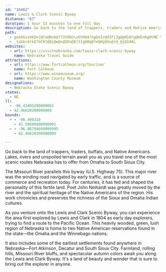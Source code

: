 ```yaml
---
id: "16462"
name: Lewis & Clark Scenic Byway
distance: "67"
duration: 1 hour 15 minutes to one full day
description: Go back to the land of trappers, traders and Native Americans. Lakes, rivers and unspoiled terrain await you as you travel one of the most scenic routes Nebraska has to offer.
path:
  - geebGvzmkQv|@Cn@Nxb@??ZnDbU\xEVdbA?ng@xIz@dIF|Jg@pN}Arg@mEnKg@tNE`\@zJU|Iq@p|AqP~ACtBP`Cl@`A^jBjA|A~AxE`GzElDJEb~Avy@vNdInMtGtvH|_EbQbKjMbInEhDlB|AfElEfIbK|CrClDfC|CdBhCfAxDbAbALpcBhIvCDbEWbFu@xBm@h_@mM~EmA`C]reCuQ`E]hIcBte@iMhF{BhBqAfByAhDyD|UyZdCyBvBeA~CgA`BYzIQrzA_@dYFzAcGFmABqFRcJt@aHh@kCtQom@pDsI~@_BfDmEbDmCdEaChNyGbDyBnBmBpBeC|F{I|AoBnCsCvDkCfe@cWhEyCnAeAzBiCpEgHneCieEpPoXvCyDxBuBrCsBfDeBvGeBfY{EhDeAnCkAjnA}o@hXiNvA_@`Dg@tf@q@hAK~Bm@fBs@fEyCp`@}]`EgDbB_AxEmB|Cy@lTmEhHgBbFqBnEgCzB_B`DsCnAuAfDeEtBaDlCmFnAwClBiFtA_F|@eEx@}Ex@eHrBuTh@{CnBoHr@sBhBsDbAgBxDeFbYk\fEqFdt@udAnHaJfIuGrBwArFyCfoAaj@zGyCpEmCz`@sZlLqJlb@a\nE_EzHoIrw@c}@jHaIrEeE|GuE|TsLvEeDb_@sZdGqGnEiGzByDbF}JxQk_@~AqChDoF`aBmtBfFmF~M{IvFgEjEgExIeKlCoB|BeA~Bm@|AQb{@G|GCfBOxAi@nCgBrDoFzEeInBsC|A_Bt@g@rDkBnAa@vB]hBKdd@I`Fq@bC{@dAk@x@e@jDmCxSaXhAmArCgCrDuBhCiAdb@iLbNeDxEu@pIcAfFa@l}@aHdLgBbFeAbEkAdb@aN~HoCfWaItDy@xFw@nIo@dZW|{@WbT\nRdAbh@|DpI|@bSlDjLdB|gAzJhDLfzDJtcH]fGGrGm@vEw@zEkAxDuAhH_DjWoMxNoIvKaH|FyCzJ_DrDs@lEk@bv@gE|VRleBvB|fAHpkAAfIF~{AfFzNPf`Fk@hEY|Do@rEeBxBsAlB}AfZyS`G}Bt@g@~UsP~m@oc@vFsDfFmCjL_EvGqCfE{BdZoQzHeDp{Aof@hFeAvG_@hyAj@hU@dGe@hEo@fFsAbEyA`EmB|FmDrBcBrFiFrdAsoApGgH|GuG`JgHlE_DtPgJbFsB`NyE|eAqXjl@cKlFqAnB{@bBeAdB_BnFmGta@si@bEgGnBgD|B_FrFoOpEgOX[f@aBp@qAd@k@dGmEtBs@hCAr@ObHAnL@^NrDC?iIIg@Bse@De@HmH|CETMbACzl@DzAMjDm@|CeAnCcBbAu@jBqBpDsF`m@y~AvGeUtLqc@t@wBzGwNzBuG|Pqo@tBiJ^{B`Ekb@~BcSfGmm@f@mDd@aCx@cDhAiDnAqCx@sA
  - _{abGrdrkQ?bCKt@Qj@w@x@SDu@E[S]g@Oq@?e@Hy@Xu@r@_@jAIdAL
websites:
  - url: https://visitnebraska.com/lewis-clark-scenic-byway
    name: Nebraska Travel Guide
attractions:
  - url: https://www.fortcalhoun.org/tourism/
    name: Fort Calhoun
  - url: https://www.wcnemuseum.org/
    name: Washington County Museum
designations:
  - Nebraska State Scenic Byway
states:
  - NE
ll:
  - -96.41403200000002
  - 42.46628200000009
bounds:
  - - -96.490318
    - 41.50888800000001
  - - -96.06794699999995
    - 42.46628200000009

---
```


Go back to the land of trappers, traders, buffalo, and Native Americans. Lakes, rivers and unspoiled terrain await you as you travel one of the most scenic routes Nebraska has to offer from Omaha to South Sioux City.

The Missouri River parallels this byway (U.S. Highway 75). This major river was the winding road navigated by early traffic, and is a source of commerce and recreation today. For centuries, it has fed and shaped the personality of this fertile land. Poet John Neihardt was greatly moved by the river and the spiritual heritage of the Native Americans of the region. His work chronicles and preserves the richness of the Sioux and Omaha Indian cultures.

As you venture onto the Lewis and Clark Scenic Byway, you can experience the area first explored by Lewis and Clark in 1804 as early day explorers, trying to find a route to the Pacific Ocean. This heavily wooded, green, lush region of Nebraska is home to two Native American reservations found in the state&#8212;the Omaha and the Winnebago nations.

It also includes some of the earliest settlements found anywhere in Nebraska&#8212;Fort Atkinson, Decatur and South Sioux City. Farmland, rolling hills, Missouri River bluffs, and spectacular autumn colors await you along the Lewis and Clark Byway. It's a land of beauty and wonder that is sure to bring out the explorer in anyone.
